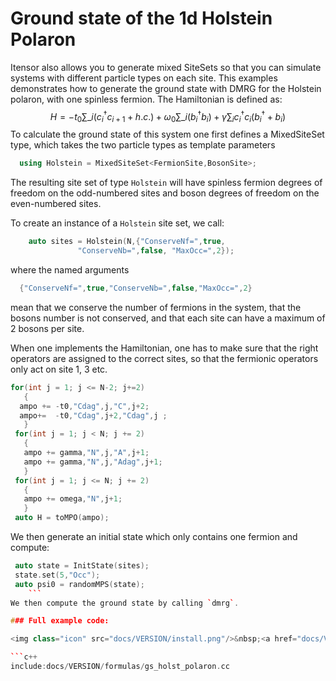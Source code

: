 # Ground state of the 1d Holstein Polaron
Itensor also allows you to generate mixed SiteSets so that you can simulate systems with different particle types on each site. This examples demonstrates how to generate the ground state with DMRG for the Holstein polaron, with one spinless fermion. The Hamiltonian is defined as:
$$
H = -t_0 \sum\_i (c^{\dagger}_{i}c_{i+1} + h.c.) + \omega_0 \sum\_i (b^{\dagger}_i b_i) + \gamma \sum_i c^{\dagger}_i c_i (b^{\dagger}_i + b_i)
$$
To calculate the ground state of this system one first defines a MixedSiteSet type, which takes the two particle types as template parameters
```c++
  using Holstein = MixedSiteSet<FermionSite,BosonSite>;
```
The resulting site set of type `Holstein` will have spinless fermion degrees of freedom on the odd-numbered sites and boson degrees of freedom on the even-numbered sites.

To create an instance of a `Holstein` site set, we call:
```c++
    auto sites = Holstein(N,{"ConserveNf=",true,
               "ConserveNb=",false, "MaxOcc=",2});
```
where the named arguments
```c++
  {"ConserveNf=",true,"ConserveNb=",false,"MaxOcc=",2}
```
mean that we conserve the number of fermions in the system, that the bosons number is not conserved, and that each site can have a maximum of 2 bosons per site.

When one implements the Hamiltonian, one has to make sure that the right operators are assigned to the correct sites, so that the fermionic operators only act on site 1, 3 etc.
```c++
for(int j = 1; j <= N-2; j+=2)
   {
  ampo += -t0,"Cdag",j,"C",j+2;
  ampo+=  -t0,"Cdag",j+2,"Cdag",j ;
   }
 for(int j = 1; j < N; j += 2)
   {
   ampo += gamma,"N",j,"A",j+1;
   ampo += gamma,"N",j,"Adag",j+1;
   }
 for(int j = 1; j <= N; j += 2)
   {
   ampo += omega,"N",j+1;
   }
 auto H = toMPO(ampo);
```
We then generate an initial state which only contains one fermion and compute:
```c++
 auto state = InitState(sites);
 state.set(5,"Occ");
 auto psi0 = randomMPS(state);
    ```
We then compute the ground state by calling `dmrg`.

### Full example code:

<img class="icon" src="docs/VERSION/install.png"/>&nbsp;<a href="docs/VERSION/formulas/gs_holst_polaron.cc">Download the full example code</a>

```c++
include:docs/VERSION/formulas/gs_holst_polaron.cc
```

